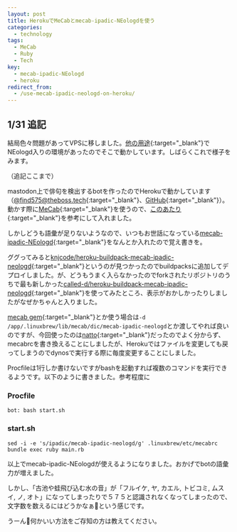 ```yaml
---
layout: post
title: HerokuでMeCabとmecab-ipadic-NEologdを使う
categories:
  - technology
tags:
  - MeCab
  - Ruby
  - Tech
key:
  - mecab-ipadic-NEologd
  - heroku
redirect_from:
  - /use-mecab-ipadic-neologd-on-heroku/
---
```


## 1/31 追記
結局色々問題があってVPSに移しました。[他の用途](https://tootcloud.ml/){:target="_blank"}でNEologd入りの環境があったのでそこで動かしています。しばらくこれで様子をみます。

（追記ここまで）

mastodon上で俳句を検出するbotを作ったのでHerokuで動かしています（[@find575@theboss.tech](https://theboss.tech/@find575){:target="_blank"}、[GitHub](https://github.com/theoria24/FindHaiku4Mstdn){:target="_blank"}）。動かす際に[MeCab](http://taku910.github.io/mecab/){:target="_blank"}を使うので、[このあたり](https://qiita.com/shouta-dev/items/cd538a77f2b729333025){:target="_blank"}を参考にして入れました。

しかしどうも語彙が足りないようなので、いつもお世話になっている[mecab-ipadic-NEologd](https://github.com/neologd/mecab-ipadic-neologd){:target="_blank"}をなんとか入れたので覚え書きを。

ググってみると[knjcode/heroku-buildpack-mecab-ipadic-neologd](https://github.com/knjcode/heroku-buildpack-mecab-ipadic-neologd){:target="_blank"}というのが見つかったのでbuildpacksに追加してデプロイしました。が、どうもうまく入らなかったのでforkされたリポジトリのうちで最も新しかった[called-d/heroku-buildpack-mecab-ipadic-neologd](https://github.com/called-d/heroku-buildpack-mecab-ipadic-neologd){:target="_blank"}を使ってみたところ、表示がおかしかったりしましたがなぜかちゃんと入りました。

[mecab gem](https://github.com/markburns/mecab){:target="_blank"}とか使う場合は`-d /app/.linuxbrew/lib/mecab/dic/mecab-ipadic-neologd`とか渡してやれば良いのですが、今回使ったのは[natto](https://github.com/buruzaemon/natto){:target="_blank"}だったのでよく分からず、mecabrcを書き換えることにしましたが、Herokuではファイルを変更しても戻ってしまうのでdynosで実行する際に毎度変更することにしました。

Procfileは1行しか書けないですがbashを起動すれば複数のコマンドを実行できるようです。以下のように書きました。参考程度に

### Procfile
    bot: bash start.sh

### start.sh
    sed -i -e 's/ipadic/mecab-ipadic-neologd/g' .linuxbrew/etc/mecabrc
    bundle exec ruby main.rb

以上でmecab-ipadic-NEologdが使えるようになりました。おかげでbotの語彙力が増えました。

しかし、「古池や蛙飛び込む水の音」が「フルイケ, ヤ, カエル, トビコミ, ムスイ, ノ, オト」になってしまったりで５７５と認識されなくなってしまったので、文字数を数えるにはどうかなぁ🤔という感じです。

うーん🤔何かいい方法をご存知の方は教えてください。
